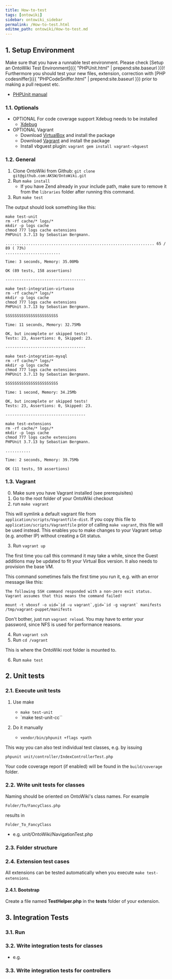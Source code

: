 ```yaml
---
title: How-to-test
tags: [ontowiki]
sidebar: ontowiki_sidebar
permalink: /How-to-test.html
editme_path: ontowiki/How-to-test.md
---
```



## 1. Setup Environment

Make sure that you have a runnable test environment. Please check [Setup an OntoWiki Test Environment]({{ "PHPUnit.html" | prepend:site.baseurl }})!
Furthermore you should test your new files, extension, correction with [PHP codesniffer]({{ "PHPCodeSniffer.html" | prepend:site.baseurl }}) prior to making a pull request etc.

* [PHPUnit manual](http://www.phpunit.de/manual/current/en/)

### 1.1. Optionals

* OPTIONAL For code coverage support Xdebug needs to be installed
    * [Xdebug](http://xdebug.org/docs/install)
* OPTIONAL Vagrant
    * Download [VirtualBox](https://www.virtualbox.org/wiki/Downloads) and install the package
    * Download [Vagrant](http://downloads.vagrantup.com/) and install the package
    * Install vbguest plugin: `vagrant gem install vagrant-vbguest`

### 1.2. General

1. Clone OntoWiki from Github: `git clone git@github.com:AKSW/OntoWiki.git`
2. Run `make install`
    * If you have Zend already in your include path, make sure to remove it from the `libraries` folder after running this command.
3. Run `make test`

The output should look something like this:

    make test-unit
    rm -rf cache/* logs/*
    mkdir -p logs cache
    chmod 777 logs cache extensions
    PHPUnit 3.7.13 by Sebastian Bergmann.

    ................................................................. 65 / 89 ( 73%)
    ........................

    Time: 3 seconds, Memory: 35.00Mb

    OK (89 tests, 158 assertions)

    -----------------------------------

    make test-integration-virtuoso
    rm -rf cache/* logs/*
    mkdir -p logs cache
    chmod 777 logs cache extensions
    PHPUnit 3.7.13 by Sebastian Bergmann.

    SSSSSSSSSSSSSSSSSSSSSSS

    Time: 11 seconds, Memory: 32.75Mb

    OK, but incomplete or skipped tests!
    Tests: 23, Assertions: 0, Skipped: 23.

    -----------------------------------

    make test-integration-mysql
    rm -rf cache/* logs/*
    mkdir -p logs cache
    chmod 777 logs cache extensions
    PHPUnit 3.7.13 by Sebastian Bergmann.

    SSSSSSSSSSSSSSSSSSSSSSS

    Time: 1 second, Memory: 34.25Mb

    OK, but incomplete or skipped tests!
    Tests: 23, Assertions: 0, Skipped: 23.

    -----------------------------------

    make test-extensions
    rm -rf cache/* logs/*
    mkdir -p logs cache
    chmod 777 logs cache extensions
    PHPUnit 3.7.13 by Sebastian Bergmann.

    ...........

    Time: 2 seconds, Memory: 39.75Mb

    OK (11 tests, 59 assertions)

### 1.3. Vagrant

0. Make sure you have Vagrant installed (see prerequisites)
1. Go to the root folder of your OntoWiki checkout
2. run `make vagrant`

This will symlink a default vagrant file from `application/scripts/Vagrantfile-dist`. If you copy this file to `application/scripts/Vagrantfile` prior of calling `make vagrant`, this file will be used instead. This enables you to make changes to your Vagrant setup (e.g. another IP) without creating a Git status.

3. Run `vagrant up`

The first time you call this command it may take a while, since the Guest additions may be updated to fit your Virtual Box version. It also needs to provision the base VM.

This command sometimes fails the first time you run it, e.g. with an error message like this:

    The following SSH command responded with a non-zero exit status.
    Vagrant assumes that this means the command failed!

    mount -t vboxsf -o uid=`id -u vagrant`,gid=`id -g vagrant` manifests /tmp/vagrant-puppet/manifests

Don't bother, just run `vagrant reload`. You may have to enter your password, since NFS is used for performance reasons.

4. Run `vagrant ssh`
5. Run `cd /vagrant`

This is where the OntoWiki root folder is mounted to.

6. Run `make test`

## 2. Unit tests

### 2.1. Execute unit tests

1. Use make
    * `make test-unit`
    * `make test-unit-cc``

2. Do it manually
    * `vendor/bin/phpunit +flags +path`

This way you can also test individual test classes, e.g. by issuing

    phpunit unit/controller/IndexControllerTest.php

Your code coverage report (if enabled) will be found in the `build/coverage` folder.

### 2.2. Write unit tests for classes

Naming should be oriented on OntoWiki's class names. For example

`Folder/To/FancyClass.php`

results in

`Folder_To_FancyClass`

* e.g. unit/OntoWiki/NavigationTest.php

### 2.3. Folder structure

### 2.4. Extension test cases

All extensions can be tested automatically when you execute `make test-extensions`.

#### 2.4.1. Bootstrap

Create a file named **TestHelper.php** in the **tests** folder of your extension. 

## 3. Integration Tests

### 3.1. Run

### 3.2. Write integration tests for classes

* e.g. 

### 3.3. Write integration tests for controllers

